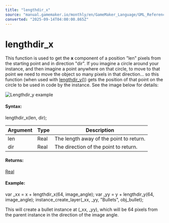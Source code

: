 ```yaml
---
title: "lengthdir_x"
source: "manual.gamemaker.io/monthly/en/GameMaker_Language/GML_Reference/Maths_And_Numbers/Angles_And_Distance/lengthdir_x.htm"
converted: "2025-09-14T04:00:00.865Z"
---
```


# lengthdir\_x

This function is used to get the **x** component of a position "len" pixels from the starting point and in direction "dir". If you imagine a circle around your instance, and then imagine a point anywhere on that circle, to move to that point we need to move the object so many pixels in that direction... so this function (when used with [lengthdir\_y()](lengthdir_y.md)) gets the position of that point on the circle to be used in code by the instance. See the image below for details:

![Lengthdir_y example](../../../../assets/Images/Scripting_Reference/GML/Reference/Maths/Lengthdir_Image.png)

#### Syntax:

lengthdir\_x(len, dir);

| Argument | Type | Description |
| --- | --- | --- |
| len | Real | The length away of the point to return. |
| dir | Real | The direction of the point to return. |

#### Returns:

[Real](../../../GML_Overview/Data_Types.md)

#### Example:

var \_xx = x + lengthdir\_x(64, image\_angle);
var \_yy = y + lengthdir\_y(64, image\_angle);
instance\_create\_layer(\_xx, \_yy, "Bullets", obj\_bullet);

This will create a bullet instance at (\_xx, \_yy), which will be 64 pixels from the parent instance in the direction of the image angle.